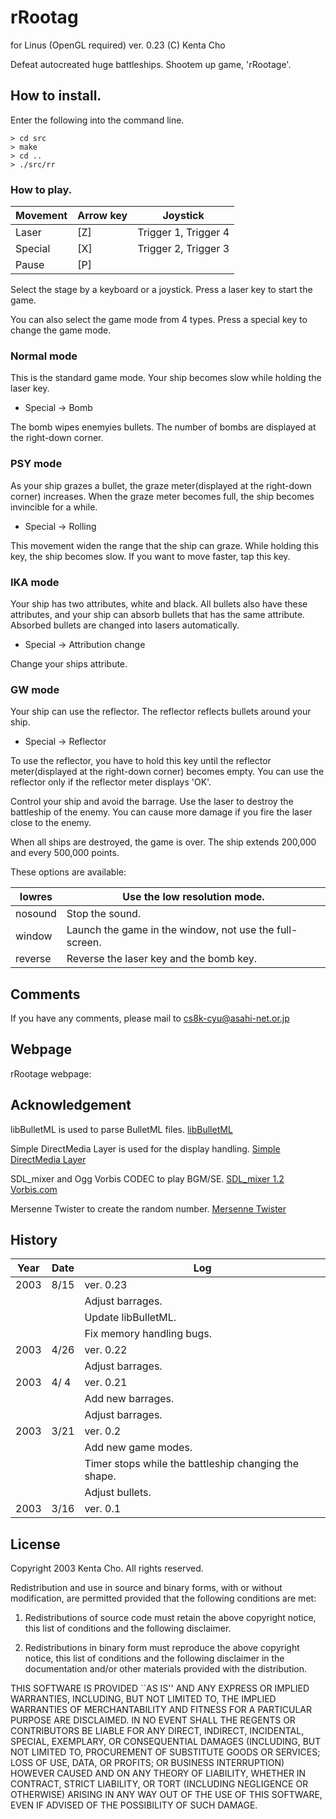 
# rRootag #

for Linus (OpenGL required)
ver. 0.23
(C) Kenta Cho

Defeat autocreated huge battleships.
Shootem up game, 'rRootage'.


## How to install. ##

Enter the following into the command line.

```
> cd src
> make
> cd ..
> ./src/rr
```


### How to play. ###

| Movement | Arrow key | Joystick             |
| -------- | --------- | -------------------- |
| Laser    | [Z]       | Trigger 1, Trigger 4 |
| Special  | [X]       | Trigger 2, Trigger 3 |
| Pause    | [P]       |                      |

Select the stage by a keyboard or a joystick.
Press a laser key to start the game.

You can also select the game mode from 4 types.
Press a special key to change the game mode.

### Normal mode ###
This is the standard game mode.
Your ship becomes slow while holding the laser key.

- Special → Bomb

The bomb wipes enemyies bullets.
The number of bombs are displayed at the right-down corner.

### PSY mode ###
As your ship grazes a bullet,
the graze meter(displayed at the right-down corner) increases.
When the graze meter becomes full, the ship becomes invincible for a while.

- Special → Rolling

This movement widen the range that the ship can graze.
While holding this key, the ship becomes slow.
If you want to move faster, tap this key.

### IKA mode ###
Your ship has two attributes, white and black.
All bullets also have these attributes,
and your ship can absorb bullets that has the same attribute.
Absorbed bullets are changed into lasers automatically.

- Special → Attribution change

Change your ships attribute.

### GW mode ###
Your ship can use the reflector.
The reflector reflects bullets around your ship.

- Special → Reflector

To use the reflector,
you have to hold this key until
the reflector meter(displayed at the right-down corner) becomes empty.
You can use the reflector only if the reflector meter displays 'OK'.

Control your ship and avoid the barrage.
Use the laser to destroy the battleship of the enemy.
You can cause more damage if you fire the laser close to the enemy.

When all ships are destroyed, the game is over.
The ship extends 200,000 and every 500,000 points.

These options are available:

| lowres  | Use the low resolution mode.                            |
| ------- | ------------------------------------------------------- |
| nosound | Stop the sound.                                         |
| window  | Launch the game in the window, not use the full-screen. |
| reverse | Reverse the laser key and the bomb key.                 |


## Comments ##

If you have any comments, please mail to cs8k-cyu@asahi-net.or.jp


## Webpage ##

rRootage webpage: [](http://www.asahi-net.or.jp/~cs8k-cyu/windows/rr_e.html)


## Acknowledgement ##

libBulletML is used to parse BulletML files.
 [libBulletML](http://shinh.skr.jp/libbulletml/index_en.html)

Simple DirectMedia Layer is used for the display handling.
 [Simple DirectMedia Layer](http://www.libsdl.org/)

SDL_mixer and Ogg Vorbis CODEC to play BGM/SE.
 [SDL_mixer 1.2](http://www.libsdl.org/projects/SDL_mixer/)
 [Vorbis.com](http://www.vorbis.com/)

Mersenne Twister to create the random number.
 [Mersenne Twister](http://www.math.keio.ac.jp/matumoto/emt.html)


## History ##

| Year | Date | Log                                                  |
| ---- | ---- | ---------------------------------------------------- |
| 2003 | 8/15 | ver. 0.23                                            |
|      |      | Adjust barrages.                                     |
|      |      | Update libBulletML.                                  |
|      |      | Fix memory handling bugs.                            |
| 2003 | 4/26 | ver. 0.22                                            |
|      |      | Adjust barrages.                                     |
| 2003 | 4/ 4 | ver. 0.21                                            |
|      |      | Add new barrages.                                    |
|      |      | Adjust barrages.                                     |
| 2003 | 3/21 | ver. 0.2                                             |
|      |      | Add new game modes.                                  |
|      |      | Timer stops while the battleship changing the shape. |
|      |      | Adjust bullets.                                      |
| 2003 | 3/16 | ver. 0.1                                             |


## License ##


Copyright 2003 Kenta Cho. All rights reserved.

Redistribution and use in source and binary forms,
with or without modification, are permitted provided that
the following conditions are met:

 1. Redistributions of source code must retain the above copyright notice,
    this list of conditions and the following disclaimer.

 2. Redistributions in binary form must reproduce the above copyright notice,
    this list of conditions and the following disclaimer in the documentation
    and/or other materials provided with the distribution.

THIS SOFTWARE IS PROVIDED ``AS IS'' AND ANY EXPRESS OR IMPLIED WARRANTIES,
INCLUDING, BUT NOT LIMITED TO, THE IMPLIED WARRANTIES OF MERCHANTABILITY AND
FITNESS FOR A PARTICULAR PURPOSE ARE DISCLAIMED. IN NO EVENT SHALL
THE REGENTS OR CONTRIBUTORS BE LIABLE FOR ANY DIRECT, INDIRECT, INCIDENTAL,
SPECIAL, EXEMPLARY, OR CONSEQUENTIAL DAMAGES (INCLUDING, BUT NOT LIMITED TO,
PROCUREMENT OF SUBSTITUTE GOODS OR SERVICES; LOSS OF USE, DATA, OR PROFITS;
OR BUSINESS INTERRUPTION) HOWEVER CAUSED AND ON ANY THEORY OF LIABILITY,
WHETHER IN CONTRACT, STRICT LIABILITY, OR TORT (INCLUDING NEGLIGENCE OR
OTHERWISE) ARISING IN ANY WAY OUT OF THE USE OF THIS SOFTWARE, EVEN IF
ADVISED OF THE POSSIBILITY OF SUCH DAMAGE.

